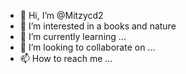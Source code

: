 - 👋 Hi, I’m @Mitzycd2
- 👀 I’m interested in a books and nature
- 🌱 I’m currently learning ...
- 💞️ I’m looking to collaborate on ...
- 📫 How to reach me ...

<!---
Mitzycd2/Mitzycd2 is a ✨ special ✨ repository because its `README.md` (this file) appears on your GitHub profile.
You can click the Preview link to take a look at your changes.
--->
